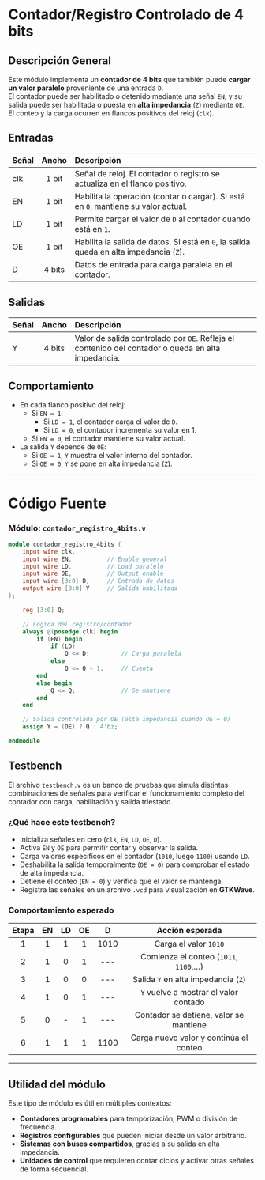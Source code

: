 # Contador/Registro Controlado de 4 bits

## Descripción General
Este módulo implementa un **contador de 4 bits** que también puede **cargar un valor paralelo** proveniente de una entrada `D`.  
El contador puede ser habilitado o detenido mediante una señal `EN`, y su salida puede ser habilitada o puesta en **alta impedancia** (`Z`) mediante `OE`.  
El conteo y la carga ocurren en flancos positivos del reloj (`clk`).

## Entradas
| Señal | Ancho | Descripción |
|:------|:-----:|:------------|
| clk   | 1 bit | Señal de reloj. El contador o registro se actualiza en el flanco positivo. |
| EN    | 1 bit | Habilita la operación (contar o cargar). Si está en `0`, mantiene su valor actual. |
| LD    | 1 bit | Permite cargar el valor de `D` al contador cuando está en `1`. |
| OE    | 1 bit | Habilita la salida de datos. Si está en `0`, la salida queda en alta impedancia (`Z`). |
| D     | 4 bits | Datos de entrada para carga paralela en el contador. |

## Salidas
| Señal | Ancho | Descripción |
|:------|:-----:|:------------|
| Y     | 4 bits | Valor de salida controlado por `OE`. Refleja el contenido del contador o queda en alta impedancia. |

## Comportamiento
- En cada flanco positivo del reloj:
  - Si `EN = 1`:
    - Si `LD = 1`, el contador carga el valor de `D`.
    - Si `LD = 0`, el contador incrementa su valor en 1.
  - Si `EN = 0`, el contador mantiene su valor actual.
- La salida `Y` depende de `OE`:
  - Si `OE = 1`, `Y` muestra el valor interno del contador.
  - Si `OE = 0`, `Y` se pone en alta impedancia (`Z`).

---

# Código Fuente

### Módulo: `contador_registro_4bits.v`
```verilog
module contador_registro_4bits (
    input wire clk,
    input wire EN,          // Enable general
    input wire LD,          // Load paralelo
    input wire OE,          // Output enable
    input wire [3:0] D,     // Entrada de datos
    output wire [3:0] Y     // Salida habilitada
);

    reg [3:0] Q;

    // Lógica del registro/contador
    always @(posedge clk) begin
        if (EN) begin
            if (LD)
                Q <= D;         // Carga paralela
            else
                Q <= Q + 1;     // Cuenta
        end
        else begin
            Q <= Q;             // Se mantiene
        end
    end

    // Salida controlada por OE (alta impedancia cuando OE = 0)
    assign Y = (OE) ? Q : 4'bz;

endmodule
```

## Testbench

El archivo `testbench.v` es un banco de pruebas que simula distintas combinaciones de señales para verificar el funcionamiento completo del contador con carga, habilitación y salida triestado.

### ¿Qué hace este testbench?

- Inicializa señales en cero (`clk`, `EN`, `LD`, `OE`, `D`).
- Activa `EN` y `OE` para permitir contar y observar la salida.
- Carga valores específicos en el contador (`1010`, luego `1100`) usando `LD`.
- Deshabilita la salida temporalmente (`OE = 0`) para comprobar el estado de alta impedancia.
- Detiene el conteo (`EN = 0`) y verifica que el valor se mantenga.
- Registra las señales en un archivo `.vcd` para visualización en **GTKWave**.

### Comportamiento esperado

| Etapa | EN | LD | OE | D     | Acción esperada                        |
|:-----:|:--:|:--:|:--:|:-----:|:--------------------------------------:|
| 1     | 1  | 1  | 1  | 1010  | Carga el valor `1010`                  |
| 2     | 1  | 0  | 1  | ---   | Comienza el conteo (`1011`, `1100`,…) |
| 3     | 1  | 0  | 0  | ---   | Salida `Y` en alta impedancia (`Z`)   |
| 4     | 1  | 0  | 1  | ---   | `Y` vuelve a mostrar el valor contado |
| 5     | 0  | -  | 1  | ---   | Contador se detiene, valor se mantiene |
| 6     | 1  | 1  | 1  | 1100  | Carga nuevo valor y continúa el conteo |

---

## Utilidad del módulo

Este tipo de módulo es útil en múltiples contextos:

- **Contadores programables** para temporización, PWM o división de frecuencia.
- **Registros configurables** que pueden iniciar desde un valor arbitrario.
- **Sistemas con buses compartidos**, gracias a su salida en alta impedancia.
- **Unidades de control** que requieren contar ciclos y activar otras señales de forma secuencial.

